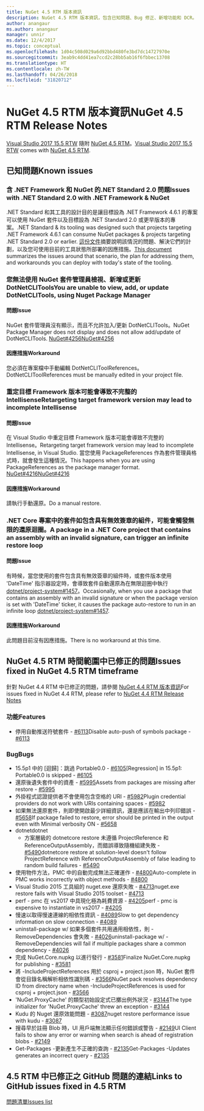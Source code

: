 ```yaml
---
title: NuGet 4.5 RTM 版本資訊
description: NuGet 4.5 RTM 版本資訊，包含已知問題、Bug 修正、新增功能和 DCR。
author: anangaur
ms.author: anangaur
manager: unnir
ms.date: 12/4/2017
ms.topic: conceptual
ms.openlocfilehash: 1d04c508d029a6d92bbd480fe3bd7dc14727970e
ms.sourcegitcommit: 3eab9c4dd41ea7ccd2c28bb5ab16f6fbbec13708
ms.translationtype: HT
ms.contentlocale: zh-TW
ms.lasthandoff: 04/26/2018
ms.locfileid: "31820712"
---
```

# <a name="nuget-45-rtm-release-notes"></a><span data-ttu-id="e5c7b-103">NuGet 4.5 RTM 版本資訊</span><span class="sxs-lookup"><span data-stu-id="e5c7b-103">NuGet 4.5 RTM Release Notes</span></span>

<span data-ttu-id="e5c7b-104">[Visual Studio 2017 15.5 RTW](https://www.visualstudio.com/news/releasenotes/vs2017-relnotes) 隨附 [NuGet 4.5 RTM](https://dist.nuget.org/win-x86-commandline/v4.5.0/nuget.exe)。</span><span class="sxs-lookup"><span data-stu-id="e5c7b-104">[Visual Studio 2017 15.5 RTW](https://www.visualstudio.com/news/releasenotes/vs2017-relnotes) comes with [NuGet 4.5 RTM](https://dist.nuget.org/win-x86-commandline/v4.5.0/nuget.exe).</span></span>

## <a name="known-issues"></a><span data-ttu-id="e5c7b-105">已知問題</span><span class="sxs-lookup"><span data-stu-id="e5c7b-105">Known issues</span></span>

### <a name="issues-with-net-standard-20-with-net-framework--nuget"></a><span data-ttu-id="e5c7b-106">含 .NET Framework 和 NuGet 的.NET Standard 2.0 問題</span><span class="sxs-lookup"><span data-stu-id="e5c7b-106">Issues with .NET Standard 2.0 with .NET Framework & NuGet</span></span> 

<span data-ttu-id="e5c7b-107">.NET Standard 和其工具的設計目的是讓目標設為 .NET Framework 4.6.1 的專案可以使用 NuGet 套件以及目標設為 .NET Standard 2.0 或更早版本的專案。</span><span class="sxs-lookup"><span data-stu-id="e5c7b-107">.NET Standard & its tooling was designed such that projects targeting .NET Framework 4.6.1 can consume NuGet packages & projects targeting .NET Standard 2.0 or earlier.</span></span> <span data-ttu-id="e5c7b-108">[這份文件](https://github.com/dotnet/standard/issues/481)摘要說明該情況的問題、解決它們的計劃，以及您可使用目前的工具狀態所部署的因應措施。</span><span class="sxs-lookup"><span data-stu-id="e5c7b-108">[This document](https://github.com/dotnet/standard/issues/481) summarizes the issues around that scenario, the plan for addressing them, and workarounds you can deploy with today's state of the tooling.</span></span>

### <a name="you-are-unable-to-view-add-or-update-dotnetclitools-using-nuget-package-manager"></a><span data-ttu-id="e5c7b-109">您無法使用 NuGet 套件管理員檢視、新增或更新 DotNetCLITools</span><span class="sxs-lookup"><span data-stu-id="e5c7b-109">You are unable to view, add, or update DotNetCLITools, using Nuget Package Manager</span></span>

#### <a name="issue"></a><span data-ttu-id="e5c7b-110">問題</span><span class="sxs-lookup"><span data-stu-id="e5c7b-110">Issue</span></span>

<span data-ttu-id="e5c7b-111">NuGet 套件管理員沒有顯示，而且不允許加入/更新 DotNetCLITools。</span><span class="sxs-lookup"><span data-stu-id="e5c7b-111">NuGet Package Manager does not display and does not allow add/update of DotNetCLITools.</span></span> [<span data-ttu-id="e5c7b-112">NuGet#4256</span><span class="sxs-lookup"><span data-stu-id="e5c7b-112">NuGet#4256</span></span>](https://github.com/NuGet/Home/issues/4256)

#### <a name="workaround"></a><span data-ttu-id="e5c7b-113">因應措施</span><span class="sxs-lookup"><span data-stu-id="e5c7b-113">Workaround</span></span>

<span data-ttu-id="e5c7b-114">您必須在專案檔中手動編輯 DotNetCLIToolReferences。</span><span class="sxs-lookup"><span data-stu-id="e5c7b-114">DotNetCLIToolReferences must be manually edited in your project file.</span></span>

### <a name="retargeting-target-framework-version-may-lead-to-incomplete-intellisense"></a><span data-ttu-id="e5c7b-115">重定目標 Framework 版本可能會導致不完整的 Intellisense</span><span class="sxs-lookup"><span data-stu-id="e5c7b-115">Retargeting target framework version may lead to incomplete Intellisense</span></span>

#### <a name="issue"></a><span data-ttu-id="e5c7b-116">問題</span><span class="sxs-lookup"><span data-stu-id="e5c7b-116">Issue</span></span>

<span data-ttu-id="e5c7b-117">在 Visual Studio 中重定目標 Framework 版本可能會導致不完整的 Intellisense。</span><span class="sxs-lookup"><span data-stu-id="e5c7b-117">Retargeting target framework version may lead to incomplete Intellisense, in Visual Studio.</span></span> <span data-ttu-id="e5c7b-118">當您使用 PackageReferences 作為套件管理員格式時，就會發生這種情況。</span><span class="sxs-lookup"><span data-stu-id="e5c7b-118">This happens when you are using PackageReferences as the package manager format.</span></span> [<span data-ttu-id="e5c7b-119">NuGet#4216</span><span class="sxs-lookup"><span data-stu-id="e5c7b-119">NuGet#4216</span></span>](https://github.com/NuGet/Home/issues/4216)

#### <a name="workaround"></a><span data-ttu-id="e5c7b-120">因應措施</span><span class="sxs-lookup"><span data-stu-id="e5c7b-120">Workaround</span></span>

<span data-ttu-id="e5c7b-121">請執行手動還原。</span><span class="sxs-lookup"><span data-stu-id="e5c7b-121">Do a manual restore.</span></span>

### <a name="a-package-in-a-net-core-project-that-contains-an-assembly-with-an-invalid-signature-can-trigger-an-infinite-restore-loop"></a><span data-ttu-id="e5c7b-122">.NET Core 專案中的套件如包含具有無效簽章的組件，可能會觸發無限的還原迴圈。</span><span class="sxs-lookup"><span data-stu-id="e5c7b-122">A package in a .NET Core project that contains an assembly with an invalid signature, can trigger an infinite restore loop</span></span>

#### <a name="issue"></a><span data-ttu-id="e5c7b-123">問題</span><span class="sxs-lookup"><span data-stu-id="e5c7b-123">Issue</span></span>

<span data-ttu-id="e5c7b-124">有時候，當您使用的套件包含具有無效簽章的組件時，或套件版本使用 'DateTime' 指示器設定時，會導致套件自動還原為在無限迴圈中執行 [dotnet/project-system#1457](https://github.com/dotnet/project-system/issues/1457)。</span><span class="sxs-lookup"><span data-stu-id="e5c7b-124">Occasionally, when you use a package that contains an assembly with an invalid signature or when the package version is set with 'DateTime' ticker, it causes the package auto-restore to run in an infinite loop [dotnet/project-system#1457](https://github.com/dotnet/project-system/issues/1457).</span></span>

#### <a name="workaround"></a><span data-ttu-id="e5c7b-125">因應措施</span><span class="sxs-lookup"><span data-stu-id="e5c7b-125">Workaround</span></span>

<span data-ttu-id="e5c7b-126">此問題目前沒有因應措施。</span><span class="sxs-lookup"><span data-stu-id="e5c7b-126">There is no workaround at this time.</span></span>

## <a name="issues-fixed-in-nuget-45-rtm-timeframe"></a><span data-ttu-id="e5c7b-127">NuGet 4.5 RTM 時間範圍中已修正的問題</span><span class="sxs-lookup"><span data-stu-id="e5c7b-127">Issues fixed in NuGet 4.5 RTM timeframe</span></span>

<span data-ttu-id="e5c7b-128">針對 NuGet 4.4 RTM 中已修正的問題，請參閱 [NuGet 4.4 RTM 版本資訊](../release-notes/nuget-4.4-RTM.md)</span><span class="sxs-lookup"><span data-stu-id="e5c7b-128">For issues fixed in NuGet 4.4 RTM, please refer to [NuGet 4.4 RTM Release Notes](../release-notes/nuget-4.4-RTM.md)</span></span> 

### <a name="features"></a><span data-ttu-id="e5c7b-129">功能</span><span class="sxs-lookup"><span data-stu-id="e5c7b-129">Features</span></span>

- <span data-ttu-id="e5c7b-130">停用自動推送符號套件 - [#6113](https://github.com/NuGet/Home/issues/6113)</span><span class="sxs-lookup"><span data-stu-id="e5c7b-130">Disable auto-push of symbols package - [#6113](https://github.com/NuGet/Home/issues/6113)</span></span>

### <a name="bugs"></a><span data-ttu-id="e5c7b-131">Bug</span><span class="sxs-lookup"><span data-stu-id="e5c7b-131">Bugs</span></span>

- <span data-ttu-id="e5c7b-132">15.5p1 中的 [迴歸]：跳過 Portable0.0 - [#6105](https://github.com/NuGet/Home/issues/6105)</span><span class="sxs-lookup"><span data-stu-id="e5c7b-132">[Regression] in 15.5p1: Portable0.0 is skipped - [#6105](https://github.com/NuGet/Home/issues/6105)</span></span>
- <span data-ttu-id="e5c7b-133">還原後遺失套件中的資產 - [#5995](https://github.com/NuGet/Home/issues/5995)</span><span class="sxs-lookup"><span data-stu-id="e5c7b-133">Assets from packages are missing after restore - [#5995](https://github.com/NuGet/Home/issues/5995)</span></span>
- <span data-ttu-id="e5c7b-134">外掛程式認證提供者不會使用包含空格的 URI - [#5982](https://github.com/NuGet/Home/issues/5982)</span><span class="sxs-lookup"><span data-stu-id="e5c7b-134">Plugin credential providers do not work with URIs containing spaces - [#5982](https://github.com/NuGet/Home/issues/5982)</span></span>
- <span data-ttu-id="e5c7b-135">如果無法還原套件，則即使開啟最少詳細資訊，還是應該在輸出中列印錯誤 - [#5658](https://github.com/NuGet/Home/issues/5658)</span><span class="sxs-lookup"><span data-stu-id="e5c7b-135">If package failed to restore, error should be printed in the output even with Minimal verbosity ON - [#5658](https://github.com/NuGet/Home/issues/5658)</span></span>
- <span data-ttu-id="e5c7b-136">dotnet</span><span class="sxs-lookup"><span data-stu-id="e5c7b-136">dotnet</span></span>
  - <span data-ttu-id="e5c7b-137">方案層級的 dotnetcore restore 未遵循 ProjectReference 和 ReferenceOutputAssembly，而錯誤導致隨機組建失敗 - [#5490](https://github.com/NuGet/Home/issues/5490)</span><span class="sxs-lookup"><span data-stu-id="e5c7b-137">dotnetcore restore at solution-level doesn't follow ProjectReference with ReferenceOutputAssembly of false leading to random build failures - [#5490](https://github.com/NuGet/Home/issues/5490)</span></span>
- <span data-ttu-id="e5c7b-138">使用物件方法，PMC 中的自動完成無法正確運作 - [#4800](https://github.com/NuGet/Home/issues/4800)</span><span class="sxs-lookup"><span data-stu-id="e5c7b-138">Auto-complete in PMC works incorrectly with object methods - [#4800](https://github.com/NuGet/Home/issues/4800)</span></span>
- <span data-ttu-id="e5c7b-139">Visual Studio 2015 工具組的 nuget.exe 還原失敗 - [#4713](https://github.com/NuGet/Home/issues/4713)</span><span class="sxs-lookup"><span data-stu-id="e5c7b-139">nuget.exe restore fails with Visual Studio 2015 toolset - [#4713](https://github.com/NuGet/Home/issues/4713)</span></span>
- <span data-ttu-id="e5c7b-140">perf - pmc 在 vs2017 中具現化極為耗費資源 - [#4205](https://github.com/NuGet/Home/issues/4205)</span><span class="sxs-lookup"><span data-stu-id="e5c7b-140">perf - pmc is expensive to instantiate in vs2017 - [#4205](https://github.com/NuGet/Home/issues/4205)</span></span>
- <span data-ttu-id="e5c7b-141">慢速以取得慢速連線的相依性資訊 - [#4089](https://github.com/NuGet/Home/issues/4089)</span><span class="sxs-lookup"><span data-stu-id="e5c7b-141">Slow to get dependency information on slow connection - [#4089](https://github.com/NuGet/Home/issues/4089)</span></span>
- <span data-ttu-id="e5c7b-142">uninstall-package w/ 如果多個套件共用通用相依性，則 -RemoveDependencies 會失敗 - [#4026](https://github.com/NuGet/Home/issues/4026)</span><span class="sxs-lookup"><span data-stu-id="e5c7b-142">uninstall-package w/ -RemoveDependencies will fail if multiple packages share a common dependency - [#4026](https://github.com/NuGet/Home/issues/4026)</span></span>
- <span data-ttu-id="e5c7b-143">完成 NuGet.Core.nupkg 以進行發行 - [#3581](https://github.com/NuGet/Home/issues/3581)</span><span class="sxs-lookup"><span data-stu-id="e5c7b-143">Finalize NuGet.Core.nupkg for publishing - [#3581](https://github.com/NuGet/Home/issues/3581)</span></span>
- <span data-ttu-id="e5c7b-144">將 -IncludeProjectReferences 用於 csproj + project.json 時，NuGet 套件會從目錄名稱解析相依性識別碼 - [#3566](https://github.com/NuGet/Home/issues/3566)</span><span class="sxs-lookup"><span data-stu-id="e5c7b-144">NuGet pack resolves dependency ID from directory name when -IncludeProjectReferences is used for csproj + project.json - [#3566](https://github.com/NuGet/Home/issues/3566)</span></span>
- <span data-ttu-id="e5c7b-145">'NuGet.ProxyCache' 的類型初始設定式已擲出例外狀況 - [#3144](https://github.com/NuGet/Home/issues/3144)</span><span class="sxs-lookup"><span data-stu-id="e5c7b-145">The type initializer for 'NuGet.ProxyCache' threw an exception - [#3144](https://github.com/NuGet/Home/issues/3144)</span></span>
- <span data-ttu-id="e5c7b-146">Kudu 的 Nuget 還原效能問題 - [#3087](https://github.com/NuGet/Home/issues/3087)</span><span class="sxs-lookup"><span data-stu-id="e5c7b-146">nuget restore performance issue with kudu - [#3087](https://github.com/NuGet/Home/issues/3087)</span></span>
- <span data-ttu-id="e5c7b-147">搜尋早於註冊 Blob 時，UI 用戶端無法顯示任何錯誤或警告 - [#2149](https://github.com/NuGet/Home/issues/2149)</span><span class="sxs-lookup"><span data-stu-id="e5c7b-147">UI Client fails to show any error or warning when search is ahead of registration blobs - [#2149](https://github.com/NuGet/Home/issues/2149)</span></span>
- <span data-ttu-id="e5c7b-148">Get-Packages -更新產生不正確的查詢 - [#2135](https://github.com/NuGet/Home/issues/2135)</span><span class="sxs-lookup"><span data-stu-id="e5c7b-148">Get-Packages -Updates generates an incorrect query - [#2135](https://github.com/NuGet/Home/issues/2135)</span></span>

## <a name="links-to-github-issues-fixed-in-45-rtm"></a><span data-ttu-id="e5c7b-149">4.5 RTM 中已修正之 GitHub 問題的連結</span><span class="sxs-lookup"><span data-stu-id="e5c7b-149">Links to GitHub issues fixed in 4.5 RTM</span></span>

[<span data-ttu-id="e5c7b-150">問題清單</span><span class="sxs-lookup"><span data-stu-id="e5c7b-150">Issues list</span></span>](https://github.com/NuGet/Home/issues?q=is%3Aissue+milestone%3A4.5+is%3Aclosed)

